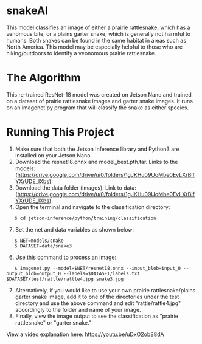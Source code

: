 # snakeAI
This model classifies an image of either a prairie rattlesnake, which has a venomous bite, or a plains garter snake, which is generally not harmful to humans. Both snakes can be found in the same habitat in areas such as North America. This model may be especially helpful to those who are hiking/outdoors to identify a veonomous prairie rattlesnake.

# The Algorithm
This re-trained ResNet-18 model was created on Jetson Nano and trained on a dataset of prairie rattlesnake images and garter snake images. It runs on an imagenet.py program that will classify the snake as either species.

# Running This Project
1. Make sure that both the Jetson Inference library and Python3 are installed on your Jetson Nano.
2. Download the resnet18.onnx and model_best.pth.tar. Links to the models: (https://drive.google.com/drive/u/0/folders/1gJKHu09UoMbe0EvLXrBIfYXrUDE_lXbs)
3. Download the data folder (images). Link to data: (https://drive.google.com/drive/u/0/folders/1gJKHu09UoMbe0EvLXrBIfYXrUDE_lXbs)
4. Open the terminal and navigate to the classification directory:
```
   $ cd jetson-inference/python/training/classification
```
7. Set the net and data variables as shown below:
```
   $ NET=models/snake
   $ DATASET=data/snake3
```
6. Use this command to process an image:
```
   $ imagenet.py --model=$NET/resnet18.onnx --input_blob=input_0 --output_blob=output_0 --labels=$DATASET/labels.txt $DATASET/test/rattle/rattle4.jpg snake3.jpg
```
7. Alternatively, if you would like to use your own prairie rattlesnake/plains garter snake image, add it to one of the directories under the test directory and use the above command and edit "rattle/rattle4.jpg" accordingly to the folder and name of your image.
8. Finally, view the image output to see the classification as "prairie rattlesnake" or "garter snake." 



View a video explanation here: https://youtu.be/uDxO2ob88dA
